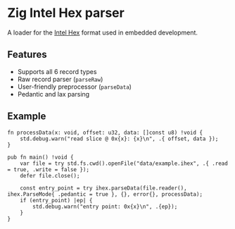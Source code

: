 # Zig Intel Hex parser

A loader for the [Intel Hex](https://en.wikipedia.org/wiki/Intel_HEX) format used in embedded
development.

## Features
- Supports all 6 record types
- Raw record parser (`parseRaw`)
- User-friendly preprocessor (`parseData`)
- Pedantic and lax parsing

## Example

```zig
fn processData(x: void, offset: u32, data: []const u8) !void {
    std.debug.warn("read slice @ 0x{x}: {x}\n", .{ offset, data });
}

pub fn main() !void {
    var file = try std.fs.cwd().openFile("data/example.ihex", .{ .read = true, .write = false });
    defer file.close();

    const entry_point = try ihex.parseData(file.reader(), ihex.ParseMode{ .pedantic = true }, {}, error{}, processData);
    if (entry_point) |ep| {
        std.debug.warn("entry point: 0x{x}\n", .{ep});
    }
}
```
